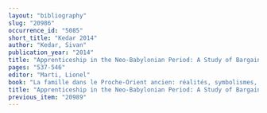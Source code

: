 ```yaml
---
layout: "bibliography"
slug: "20986"
occurrence_id: "5085"
short_title: "Kedar 2014"
author: "Kedar, Sivan"
publication_year: "2014"
title: "Apprenticeship in the Neo-Babylonian Period: A Study of Bargaining Power"
pages: "537-546"
editor: "Marti, Lionel"
book: "La famille dans le Proche-Orient ancien: réalités, symbolismes, et images. Proceedings of the 55th Rencontre Assyriologique Internationale at Paris, 6-9 July 2009 (Winona Lake)"
title: "Apprenticeship in the Neo-Babylonian Period: A Study of Bargaining Power"
previous_item: "20989"
---
```

